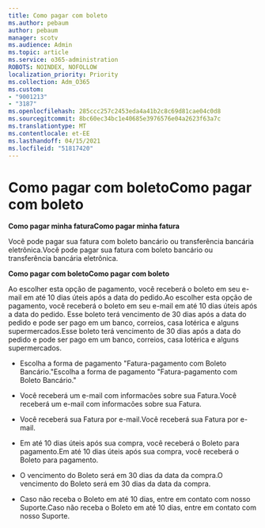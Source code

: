 ```yaml
---
title: Como pagar com boleto
ms.author: pebaum
author: pebaum
manager: scotv
ms.audience: Admin
ms.topic: article
ms.service: o365-administration
ROBOTS: NOINDEX, NOFOLLOW
localization_priority: Priority
ms.collection: Adm_O365
ms.custom:
- "9001213"
- "3187"
ms.openlocfilehash: 285ccc257c2453eda4a41b2c8c69d81cae04c0d8
ms.sourcegitcommit: 8bc60ec34bc1e40685e3976576e04a2623f63a7c
ms.translationtype: MT
ms.contentlocale: et-EE
ms.lasthandoff: 04/15/2021
ms.locfileid: "51817420"
---
```

# <a name="como-pagar-com-boleto"></a><span data-ttu-id="11fae-102">Como pagar com boleto</span><span class="sxs-lookup"><span data-stu-id="11fae-102">Como pagar com boleto</span></span>

<span data-ttu-id="11fae-103">**Como pagar minha fatura**</span><span class="sxs-lookup"><span data-stu-id="11fae-103">**Como pagar minha fatura**</span></span>

<span data-ttu-id="11fae-104">Você pode pagar sua fatura com boleto bancário ou transferência bancária eletrônica.</span><span class="sxs-lookup"><span data-stu-id="11fae-104">Você pode pagar sua fatura com boleto bancário ou transferência bancária eletrônica.</span></span>

<span data-ttu-id="11fae-105">**Como pagar com  boleto**</span><span class="sxs-lookup"><span data-stu-id="11fae-105">**Como pagar com  boleto**</span></span>

<span data-ttu-id="11fae-106">Ao escolher  esta opção de pagamento, você receberá o boleto em seu e-mail em até 10 dias úteis após a data do pedido.</span><span class="sxs-lookup"><span data-stu-id="11fae-106">Ao escolher  esta opção de pagamento, você receberá o boleto em seu e-mail em até 10 dias úteis após a data do pedido.</span></span> <span data-ttu-id="11fae-107">Esse boleto terá vencimento de 30 dias após a data do pedido e pode ser pago em um banco, correios, casa lotérica e alguns supermercados.</span><span class="sxs-lookup"><span data-stu-id="11fae-107">Esse boleto terá vencimento de 30 dias após a data do pedido e pode ser pago em um banco, correios, casa lotérica e alguns supermercados.</span></span>

- <span data-ttu-id="11fae-108">Escolha a forma de pagamento "Fatura-pagamento com Boleto Bancário."</span><span class="sxs-lookup"><span data-stu-id="11fae-108">Escolha a forma de pagamento "Fatura-pagamento com Boleto Bancário."</span></span>

- <span data-ttu-id="11fae-109">Você receberá um e-mail com informacões sobre sua Fatura.</span><span class="sxs-lookup"><span data-stu-id="11fae-109">Você receberá um e-mail com informacões sobre sua Fatura.</span></span>

- <span data-ttu-id="11fae-110">Você receberá sua Fatura por e-mail.</span><span class="sxs-lookup"><span data-stu-id="11fae-110">Você receberá sua Fatura por e-mail.</span></span>

- <span data-ttu-id="11fae-111">Em até 10 dias úteis após sua compra, você receberá o Boleto para pagamento.</span><span class="sxs-lookup"><span data-stu-id="11fae-111">Em até 10 dias úteis após sua compra, você receberá o Boleto para pagamento.</span></span>

- <span data-ttu-id="11fae-112">O vencimento do Boleto será em 30 dias da data da compra.</span><span class="sxs-lookup"><span data-stu-id="11fae-112">O vencimento do Boleto será em 30 dias da data da compra.</span></span>

- <span data-ttu-id="11fae-113">Caso não receba o Boleto em até 10 dias, entre em contato com nosso Suporte.</span><span class="sxs-lookup"><span data-stu-id="11fae-113">Caso não receba o Boleto em até 10 dias, entre em contato com nosso Suporte.</span></span>

